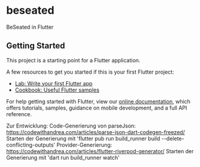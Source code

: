 # beseated

BeSeated in Flutter

## Getting Started

This project is a starting point for a Flutter application.

A few resources to get you started if this is your first Flutter project:

- [Lab: Write your first Flutter app](https://flutter.dev/docs/get-started/codelab)
- [Cookbook: Useful Flutter samples](https://flutter.dev/docs/cookbook)

For help getting started with Flutter, view our
[online documentation](https://flutter.dev/docs), which offers tutorials,
samples, guidance on mobile development, and a full API reference.

Zur Entwicklung:
Code-Generierung von parseJson: https://codewithandrea.com/articles/parse-json-dart-codegen-freezed/
Starten der Generierung mit 'flutter pub run build_runner build --delete-conflicting-outputs'
Provider-Generierung: https://codewithandrea.com/articles/flutter-riverpod-generator/
Starten der Generierung mit 'dart run build_runner watch'
